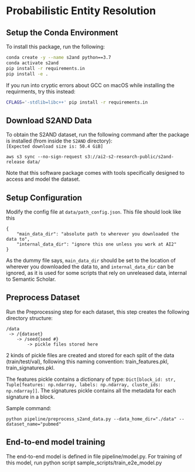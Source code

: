 # Probabilistic Entity Resolution

## Setup the Conda Environment
To install this package, run the following:

```bash
conda create -y --name s2and python==3.7
conda activate s2and
pip install -r requirements.in
pip install -e .
```

If you run into cryptic errors about GCC on macOS while installing the requirments, try this instead:
```bash
CFLAGS='-stdlib=libc++' pip install -r requirements.in
```

## Download S2AND Data 
To obtain the S2AND dataset, run the following command after the package is installed (from inside the `S2AND` directory):  
```[Expected download size is: 50.4 GiB]```

`aws s3 sync --no-sign-request s3://ai2-s2-research-public/s2and-release data/`

Note that this software package comes with tools specifically designed to access and model the dataset.

## Setup Configuration
Modify the config file at `data/path_config.json`. This file should look like this
```
{
    "main_data_dir": "absolute path to wherever you downloaded the data to",
    "internal_data_dir": "ignore this one unless you work at AI2"
}
```
As the dummy file says, `main_data_dir` should be set to the location of wherever you downloaded the data to, and
`internal_data_dir` can be ignored, as it is used for some scripts that rely on unreleased data, internal to Semantic Scholar.

## Preprocess Dataset
Run the Preprocessing step for each dataset, this step creates the following directory structure:
```
/data
 -> /{dataset}
    -> /seed{seed #}
        -> pickle files stored here
```

2 kinds of pickle files are created and stored for each split of the data (train/test/val), following 
this naming convention: train_features.pkl, train_signatures.pkl.

The features pickle contains a dictionary of type: 
```Dict[block_id: str, Tuple[features: np.ndarray, labels: np.ndarray, cluste_ids: np.ndarray]]```.
The signatures pickle contains all the metadata for each signature in a block.

Sample command:
```commandline
python pipeline/preprocess_s2and_data.py --data_home_dir="./data" --dataset_name="pubmed"
```

## End-to-end model training
The end-to-end model is defined in file pipeline/model.py. For training of this model, run python script
sample_scripts/train_e2e_model.py